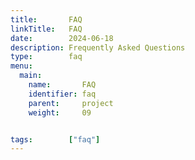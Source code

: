 ```yaml
---
title:       FAQ
linkTitle:   FAQ
date:        2024-06-18
description: Frequently Asked Questions
type:        faq
menu:
  main:
    name:       FAQ
    identifier: faq
    parent:     project
    weight:     09


tags:        ["faq"]
---
```


[FAQ's]:  /faq/index.md
